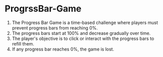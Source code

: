 # ProgrssBar-Game
1) The Progress Bar Game is a time-based challenge where players must prevent progress bars from reaching 0%.
2) The progress bars start at 100% and decrease gradually over time.
3) The player's objective is to click or interact with the progress bars to refill them.
4) If any progress bar reaches 0%, the game is lost.
